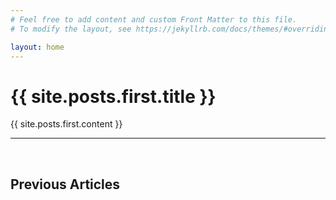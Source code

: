 ```yaml
---
# Feel free to add content and custom Front Matter to this file.
# To modify the layout, see https://jekyllrb.com/docs/themes/#overriding-theme-defaults

layout: home
---
```

<h1>{{ site.posts.first.title }}</h1>
{{ site.posts.first.content }}
<hr>
<br>
<h2>Previous Articles</h2>